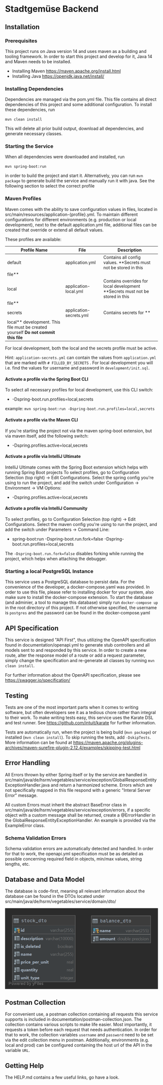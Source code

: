 # Stadtgemüse Backend

## Installation

### Prerequisites

This project runs on Java version 14 and uses maven as a building and tooling framework. In order to start this project
and develop for it, Java 14 and Maven needs to be installed.

- Installing Maven https://maven.apache.org/install.html
- Installing Java https://openjdk.java.net/install/

### Installing Dependencies

Dependencies are managed via the pom.yml file. This file contains all direct dependencies of this project and some
additional configuration. To install these dependencies, run

`mvn clean install`

This will delete all prior build output, download all dependencies, and generate necessary classes.

### Starting the Service

When all dependencies were downloaded and installed, run

`mvn spring-boot:run`

in order to build the project and start it. Alternatively, you can run `mvn package` to generate build the service and
manually run it with java. See the following section to select the correct profile

### Maven Profiles

Maven comes with the ability to save configuration values in files, located in
src/main/resources/application-{profile}.yml. To maintain different configurations for different environments (e.g.
production or local development), next to the default application.yml file, additional files can be created that
override or extend all default values.

These profiles are available:

| Profile Name | File                    | Description                                                                                                |
|--------------|-------------------------|------------------------------------------------------------------------------------------------------------|
| default      | application.yml         | Contains all config values. **Secrets must not be stored in this
file**                                    |
| local        | application-local.yml   | Contains overrides for local development **Secrets must not be stored in this
file**                       |
| secrets      | application-secrets.yml | Contains secrets for **
local** development. This file must be created yourself **Do not commit this file** |

For local development, both the local and the secrets profile must be active.

Hint: `application-secrets.yml` can contain the values from `application.yml` that are marked with `# FILLED_BY_SECRETS`
. For local development you will i.e. find the values for username and password in `development/init.sql`.

#### Activate a profile via the Spring Boot CLI

To select all necessary profiles for local development, use this CLI switch:

* -Dspring-boot.run.profiles=local,secrets

example: `mvn spring-boot:run -Dspring-boot.run.profiles=local,secrets`

#### Activate a profile via the Maven CLI

If you're starting the project not via the maven spring-boot extension, but via maven itself, add the following switch:

* -Dspring.profiles.active=local,secrets

#### Activate a profile via IntelliJ Ultimate

IntelliJ Ultimate comes with the Spring Boot extension which helps with running Spring Boot projects To select profiles,
go to Configuration Selection (top right) -> Edit Configurations. Select the spring config you're using to run the
project, and add the switch under Configuration -> Environment -> VM Options:

* -Dspring.profiles.active=local,secrets

#### Activate a profile via IntelliJ Community

To select profiles, go to Configuration Selection (top right) -> Edit Configurations. Select the maven config you're
using to run the project, and add the switch under Parameters -> Command Line:

* spring-boot:run -Dspring-boot.run.fork=false -Dspring-boot.run.profiles=local,secrets

The `-Dspring-boot.run.fork=false` disables forking while running the project, which helps when attaching the debugger.

### Starting a local PostgreSQL Instance

This service uses a PostgreSQL database to persist data. For the convenience of the developer, a docker-compose.yaml was
provided. In order to use this file, please refer to installing docker for your system, also make sure to install the
docker-compose extension. To start the database (and adminier, a tool to manage this database) simply
run `docker-compose up` in the root directory of this project. If not otherwise specified, the username is `postgres`
and the password can be found in the docker-compose.yaml

## API Specification

This service is designed "API First", thus utilizing the OpenAPI specification found in documentation/openapi.yml to
generate stub controllers and all models sent to and responded by this service. In order to create a new route, alter
the response model of a route or add a request parameter, simply change the specification and re-generate all classes by
running `mvn clean install`.

For further information about the OpenAPI specification, please see https://swagger.io/specification/

## Testing

Tests are one of the most important parts when it comes to writing software, but often developers see it as a tedious
chore rather than integral to their work. To make writing tests easy, this service uses the Karate DSL and test runner.
See https://github.com/intuit/karate for further information.

Tests are automatically run, when the project is being build (`mvn package`) or installed (`mvn clean install`). To skip
running the tests, add `-DskipTests`. More information can be found
at https://maven.apache.org/plugins-archives/maven-surefire-plugin-2.12.4/examples/skipping-test.html

## Error Handling

All Errors thrown by either Spring itself or by the service are handled in
src/main/java/de/hsrm/vegetables/service/exception/GlobalResponseEntityExceptionHandler.java and return a harmonized
scheme. Errors which are not specifically mapped in this file respond with a generic "Interal Server Error" message.

All custom Errors must inherit the abstract BaseError class in
src/main/java/de/hsrm/vegetables/service/exception/errors, if a specific object with a custom message shall be returned,
create a @ErrorHandler in the GlobalResponseEntityExceptionHandler. An example is provided via the ExampleError class.

### Schema Validation Errors

Schema validation errors are automatically detected and handled. In order for that to work, the openapi.yml
specification must be as detailed as possible concerning required field in objects, min/max values, string lengths, etc.

## Database and Data Model

The database is code-first, meaning all relevant information about the database can be found in the DTOs located under
src/main/java/de/hsrm/vegetables/service/domain/dto/

![ER Diagram](documentation/er_diagram.png "ER Diagram")

## Postman Collection

For convenient use, a postman collection containing all requests this service supports is included in
documentation/postman-collection.json. The collection contains various scripts to make life easier. Most importantly, it
requests a token before each request that needs authentication. In order for that to work, the collection variables
`username` and `password` need to be set via the edit collection menu in postman. Additionally, environments (e.g. local
and prod)
can be configured containing the host url of the API in the variable `URL`.

## Getting Help

The HELP.md contains a few useful links, go have a look.
